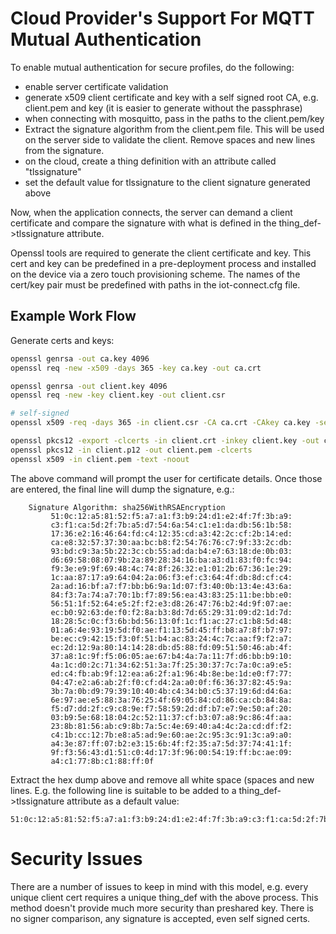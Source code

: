 Cloud Provider's Support For MQTT Mutual Authentication
=======================================================
To enable mutual authentication for secure profiles, do the following:
  * enable server certificate validation
  * generate x509 client certificate and key with a self signed root
  CA, e.g. client.pem and key (it is easier to generate without the
  passphrase)
  * when connecting with mosquitto, pass in the paths to the
  client.pem/key
  * Extract the signature algorithm from the client.pem file.  This
  will be used on the server side to validate the client.  Remove
  spaces and new lines from the signature.
  * on the cloud, create a thing definition with an attribute called
  "tlssignature"
  * set the default value for tlssignature to the client signature
  generated above

Now, when the application connects, the server can demand a client
certificate and compare the signature with what is defined in the
thing_def->tlssignature attribute.

Openssl tools are required to generate the client certificate and key.
This cert and key can be predefined in a pre-deployment process and
installed on the device via a zero touch provisioning scheme.  The
names of the cert/key pair must be predefined with paths in the
iot-connect.cfg file.

Example Work Flow
-----------------
Generate certs and keys:
```sh
openssl genrsa -out ca.key 4096
openssl req -new -x509 -days 365 -key ca.key -out ca.crt

openssl genrsa -out client.key 4096
openssl req -new -key client.key -out client.csr

# self-signed
openssl x509 -req -days 365 -in client.csr -CA ca.crt -CAkey ca.key -set_serial 01 -out client.crt

openssl pkcs12 -export -clcerts -in client.crt -inkey client.key -out client.p12
openssl pkcs12 -in client.p12 -out client.pem -clcerts
openssl x509 -in client.pem -text -noout
```
The above command will prompt the user for certificate details.  Once
those are entered, the final line will dump the signature, e.g.:
```
    Signature Algorithm: sha256WithRSAEncryption
         51:0c:12:a5:81:52:f5:a7:a1:f3:b9:24:d1:e2:4f:7f:3b:a9:
         c3:f1:ca:5d:2f:7b:a5:d7:54:6a:54:c1:e1:da:db:56:1b:58:
         17:36:e2:16:46:64:fd:c4:12:35:cd:a3:42:2c:cf:2b:14:ed:
         ca:e8:32:57:37:30:aa:bc:b8:f2:54:76:76:c7:9f:33:2c:db:
         93:bd:c9:3a:5b:22:3c:cb:55:ad:da:b4:e7:63:18:de:0b:03:
         d6:69:58:08:07:9b:2a:89:28:34:16:ba:a3:d1:83:f0:fc:94:
         f9:3e:e9:9f:69:48:4c:74:8f:26:32:e1:01:2b:67:36:1e:29:
         1c:aa:87:17:a9:64:04:2a:06:f3:ef:c3:64:4f:db:8d:cf:c4:
         2a:ad:16:bf:a7:f7:bb:b6:9a:1d:07:f3:40:0b:13:4e:43:6a:
         84:f3:7a:74:a7:70:1b:f7:89:56:ea:43:83:25:11:be:bb:e0:
         56:51:1f:52:64:e5:2f:f2:e3:d8:26:47:76:b2:4d:9f:07:ae:
         ec:b0:92:63:de:f0:f2:8a:b3:8d:7d:65:29:31:09:d2:1d:7d:
         18:28:5c:0c:f3:6b:bd:56:13:0f:1c:f1:ac:27:c1:b8:5d:48:
         01:a6:4e:93:19:5d:f0:ae:f1:13:5d:45:ff:b8:a7:8f:b7:97:
         be:ec:c9:42:15:f3:0f:51:b4:ac:83:24:4c:7c:aa:f9:f2:a7:
         ec:2d:12:9a:80:14:14:28:db:d5:88:fd:09:51:50:46:ab:4f:
         37:a8:1c:9f:f5:06:05:ae:67:b4:4a:7a:11:7f:d6:bb:b9:10:
         4a:1c:d0:2c:71:34:62:51:3a:7f:25:30:37:7c:7a:0c:a9:e5:
         ed:c4:fb:ab:9f:12:ea:a6:2f:a1:96:4b:8e:be:1d:e0:f7:77:
         04:47:e2:a6:ab:2f:f0:cf:d4:2a:a0:0f:f6:36:37:82:45:9a:
         3b:7a:0b:d9:79:39:10:40:4b:c4:34:b0:c5:37:19:6d:d4:6a:
         6e:97:ae:e5:88:3a:76:25:4f:69:05:84:cd:86:ca:cb:84:8a:
         f5:d7:dd:2f:c9:c8:9e:f7:58:59:2d:df:b7:e7:9e:50:af:20:
         03:b9:5e:68:18:04:2c:52:11:37:cf:b3:07:a8:9c:86:4f:aa:
         23:8b:81:56:ab:c9:8b:7a:5c:4e:69:40:a4:4c:2a:cd:df:f2:
         c4:1b:cc:12:7b:e8:a5:ad:9e:60:ae:2c:95:3c:91:3c:a9:a0:
         a4:3e:87:ff:07:b2:e3:15:6b:4f:f2:35:a7:5d:37:74:41:1f:
         9f:f3:56:43:d1:51:c0:4d:17:3f:96:00:54:19:ff:bc:ae:09:
         a4:c1:77:8b:c1:88:ff:0f
```
Extract the hex dump above and remove all white space (spaces and new
lines.  E.g. the following line is suitable to be added to a
thing_def->tlssignature attribute as a default value:
```
51:0c:12:a5:81:52:f5:a7:a1:f3:b9:24:d1:e2:4f:7f:3b:a9:c3:f1:ca:5d:2f:7b:a5:d7:54:6a:54:c1:e1:da:db:56:1b:58:17:36:e2:16:46:64:fd:c4:12:35:cd:a3:42:2c:cf:2b:14:ed:ca:e8:32:57:37:30:aa:bc:b8:f2:54:76:76:c7:9f:33:2c:db:93:bd:c9:3a:5b:22:3c:cb:55:ad:da:b4:e7:63:18:de:0b:03:d6:69:58:08:07:9b:2a:89:28:34:16:ba:a3:d1:83:f0:fc:94:f9:3e:e9:9f:69:48:4c:74:8f:26:32:e1:01:2b:67:36:1e:29:1c:aa:87:17:a9:64:04:2a:06:f3:ef:c3:64:4f:db:8d:cf:c4:2a:ad:16:bf:a7:f7:bb:b6:9a:1d:07:f3:40:0b:13:4e:43:6a:84:f3:7a:74:a7:70:1b:f7:89:56:ea:43:83:25:11:be:bb:e0:56:51:1f:52:64:e5:2f:f2:e3:d8:26:47:76:b2:4d:9f:07:ae:ec:b0:92:63:de:f0:f2:8a:b3:8d:7d:65:29:31:09:d2:1d:7d:18:28:5c:0c:f3:6b:bd:56:13:0f:1c:f1:ac:27:c1:b8:5d:48:01:a6:4e:93:19:5d:f0:ae:f1:13:5d:45:ff:b8:a7:8f:b7:97:be:ec:c9:42:15:f3:0f:51:b4:ac:83:24:4c:7c:aa:f9:f2:a7:ec:2d:12:9a:80:14:14:28:db:d5:88:fd:09:51:50:46:ab:4f:37:a8:1c:9f:f5:06:05:ae:67:b4:4a:7a:11:7f:d6:bb:b9:10:4a:1c:d0:2c:71:34:62:51:3a:7f:25:30:37:7c:7a:0c:a9:e5:ed:c4:fb:ab:9f:12:ea:a6:2f:a1:96:4b:8e:be:1d:e0:f7:77:04:47:e2:a6:ab:2f:f0:cf:d4:2a:a0:0f:f6:36:37:82:45:9a:3b:7a:0b:d9:79:39:10:40:4b:c4:34:b0:c5:37:19:6d:d4:6a:6e:97:ae:e5:88:3a:76:25:4f:69:05:84:cd:86:ca:cb:84:8a:f5:d7:dd:2f:c9:c8:9e:f7:58:59:2d:df:b7:e7:9e:50:af:20:03:b9:5e:68:18:04:2c:52:11:37:cf:b3:07:a8:9c:86:4f:aa:23:8b:81:56:ab:c9:8b:7a:5c:4e:69:40:a4:4c:2a:cd:df:f2:c4:1b:cc:12:7b:e8:a5:ad:9e:60:ae:2c:95:3c:91:3c:a9:a0:a4:3e:87:ff:07:b2:e3:15:6b:4f:f2:35:a7:5d:37:74:41:1f:9f:f3:56:43:d1:51:c0:4d:17:3f:96:00:54:19:ff:bc:ae:09:a4:c1:77:8b:c1:88:ff:0f
```

Security Issues
===============
There are a number of issues to keep in mind with this model, e.g.
every unique client cert requires a unique thing_def with the above
process.  This method doesn't provide much more security than
preshared key.  There is no signer comparison, any signature is
accepted, even self signed certs.

